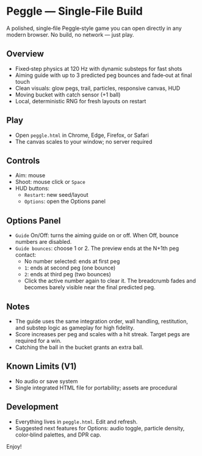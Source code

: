 # Peggle — Single‑File Build

A polished, single‑file Peggle‑style game you can open directly in any modern browser. No build, no network — just play.

## Overview
- Fixed‑step physics at 120 Hz with dynamic substeps for fast shots
- Aiming guide with up to 3 predicted peg bounces and fade‑out at final touch
- Clean visuals: glow pegs, trail, particles, responsive canvas, HUD
- Moving bucket with catch sensor (+1 ball)
- Local, deterministic RNG for fresh layouts on restart

## Play
- Open `peggle.html` in Chrome, Edge, Firefox, or Safari
- The canvas scales to your window; no server required

## Controls
- Aim: mouse
- Shoot: mouse click or `Space`
- HUD buttons:
  - `Restart`: new seed/layout
  - `Options`: open the Options panel

## Options Panel
- `Guide` On/Off: turns the aiming guide on or off. When Off, bounce numbers are disabled.
- `Guide bounces`: choose 1 or 2. The preview ends at the N+1th peg contact:
  - No number selected: ends at first peg
  - `1`: ends at second peg (one bounce)
  - `2`: ends at third peg (two bounces)
  - Click the active number again to clear it.
  The breadcrumb fades and becomes barely visible near the final predicted peg.

## Notes
- The guide uses the same integration order, wall handling, restitution, and substep logic as gameplay for high fidelity.
- Score increases per peg and scales with a hit streak. Target pegs are required for a win.
- Catching the ball in the bucket grants an extra ball.

## Known Limits (V1)
- No audio or save system
- Single integrated HTML file for portability; assets are procedural

## Development
- Everything lives in `peggle.html`. Edit and refresh.
- Suggested next features for Options: audio toggle, particle density, color‑blind palettes, and DPR cap.

Enjoy!
